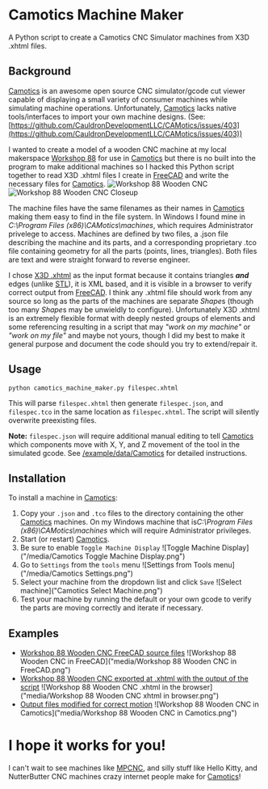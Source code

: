 # Camotics Machine Maker
A Python script to create a Camotics CNC Simulator machines from X3D .xhtml files.

## Background

[Camotics](https://camotics.org) is an awesome open source CNC simulator/gcode cut viewer capable of displaying a small variety of consumer machines while simulating machine operations.  Unfortunately, [Camotics](https://camotics.org) lacks native tools/interfaces to import your own machine designs. 
(See:[https://github.com/CauldronDevelopmentLLC/CAMotics/issues/403](https://github.com/CauldronDevelopmentLLC/CAMotics/issues/403))



I wanted to create a model of a wooden CNC machine at my local makerspace [Workshop 88](https://blog.workshop88.com/) for use in [Camotics](https://camotics.org) but there is no built into the program to make additional machines so I hacked this Python script together to read X3D .xhtml files I create in [FreeCAD](https://www.freecad.org/) and write the necessary files for [Camotics](https://camotics.org).
![Workshop 88 Wooden CNC]('media/IMG_4098.JPG') ![Workshop 88 Wooden CNC Closeup]("media/IMG_3939.JPG")

The machine files have the same filenames as their names in [Camotics](https://camotics.org) making them easy to find in the file system.  In Windows I found mine in *C:\Program Files (x86)\CAMotics\machines*, which requires Administrator privelege to access.  Machines are defined by two files, a .json file describing the machine and its parts, and a corresponding proprietary .tco file containing geometry for all the parts (points, lines, triangles).  Both files are text and were straight forward to reverse engineer.

I chose [X3D .xhtml](https://en.wikipedia.org/wiki/X3D) as the input format because it contains triangles ***and*** edges (unlike [STL](https://en.wikipedia.org/wiki/STL_(file_format))), it is XML based, and it is visible in a browser to verify correct output from [FreeCAD](https://www.freecad.org/).  I think any .xhtml file should work from any source so long as the parts of the machines are separate *Shape*s (though too many *Shape*s may be unwieldly to configure).  Unfortunately X3D .xhtml is an extremely flexible format with deeply nested groups of elements and some referencing resulting in a script that may *"work on my machine"* or *"work on my file"* and maybe not yours, though I did my best to make it general purpose and document the code should you try to extend/repair it. 

## Usage
`python camotics_machine_maker.py filespec.xhtml`

This will parse `filespec.xhtml` then generate `filespec.json`, and `filespec.tco` in the same location as `filespec.xhtml`.  The script will silently overwrite preexisting files.

**Note:** `filespec.json` will require additional manual editing to tell [Camotics](https://camotics.org) which components move with X, Y, and Z movement of the tool in the simulated gcode.  See [/example/data/Camotics](/example/data/Camotics/README.md) for detailed instructions.

## Installation
To install a machine in [Camotics](https://camotics.org):
1. Copy your `.json` and `.tco` files to the directory containing the other [Camotics](https://camotics.org) machines.  On my Windows machine that is*C:\Program Files (x86)\CAMotics\machines* which will require Administrator privileges.  
2. Start (or restart) [Camotics](https://camotics.org).
3. Be sure to enable `Toggle Machine Display` ![Toggle Machine Display]("/media/Camotics Toggle Machine Display.png")
4. Go to `Settings` from the `tools` menu ![Settings from Tools menu]("/media/Camotics Settings.png")
5. Select your machine from the dropdown list and click `Save` ![Select machine]("Camotics Select Machine.png")
6. Test your machine by running the default or your own gcode to verify the parts are moving correctly and iterate if necessary.


## Examples

* [Workshop 88 Wooden CNC FreeCAD source files](Example/FreeCAD)
![Workshop 88 Wooden CNC in FreeCAD]("media/Workshop 88 Wooden CNC in FreeCAD.png")
* [Workshop 88 Wooden CNC exported at .xhtml with the output of the script](example/data)
![Workshop 88 Wooden CNC .xhtml in the browser]("media/Workshop 88 Wooden CNC xhtml in browser.png")
* [Output files modified for correct motion](/example/data/Camotics)
![Workshop 88 Wooden CNC in Camotics]("media/Workshop 88 Wooden CNC in Camotics.png")



# I hope it works for you!

I can't wait to see machines like [MPCNC](https://docs.v1e.com/mpcnc/intro/), and silly stuff like Hello Kitty, and NutterButter CNC machines crazy internet people make for [Camotics](https://camotics.org)!
